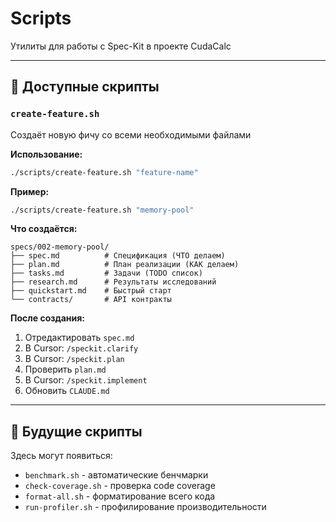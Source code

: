 # Scripts

Утилиты для работы с Spec-Kit в проекте CudaCalc

---

## 📝 Доступные скрипты

### `create-feature.sh`
Создаёт новую фичу со всеми необходимыми файлами

**Использование:**
```bash
./scripts/create-feature.sh "feature-name"
```

**Пример:**
```bash
./scripts/create-feature.sh "memory-pool"
```

**Что создаётся:**
```
specs/002-memory-pool/
├── spec.md          # Спецификация (ЧТО делаем)
├── plan.md          # План реализации (КАК делаем)
├── tasks.md         # Задачи (TODO список)
├── research.md      # Результаты исследований
├── quickstart.md    # Быстрый старт
└── contracts/       # API контракты
```

**После создания:**
1. Отредактировать `spec.md`
2. В Cursor: `/speckit.clarify`
3. В Cursor: `/speckit.plan`
4. Проверить `plan.md`
5. В Cursor: `/speckit.implement`
6. Обновить `CLAUDE.md`

---

## 🔧 Будущие скрипты

Здесь могут появиться:
- `benchmark.sh` - автоматические бенчмарки
- `check-coverage.sh` - проверка code coverage
- `format-all.sh` - форматирование всего кода
- `run-profiler.sh` - профилирование производительности

